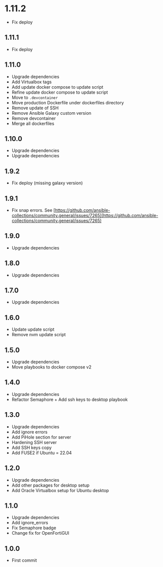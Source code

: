 # 1.11.2
+ Fix deploy

## 1.11.1
+ Fix deploy

## 1.11.0
+ Upgrade dependencies
+ Add Virtualbox tags
+ Add update docker compose to update script
+ Refine update docker compose to update script
+ Move to `.devcontainer`
+ Move production Dockerfile under dockerfiles directory
+ Remove update of SSH
+ Remove Ansible Galaxy custom version
+ Remove devcontainer
+ Merge all dockerfiles

## 1.10.0
+ Upgrade dependencies
+ Upgrade dependencies

## 1.9.2
+ Fix deploy (missing galaxy version)

## 1.9.1
+ Fix snap errors. See [https://github.com/ansible-collections/community.general/issues/7265](https://github.com/ansible-collections/community.general/issues/7265)

## 1.9.0
+ Upgrade dependencies

## 1.8.0
+ Upgrade dependencies

## 1.7.0
+ Upgrade dependencies

## 1.6.0
+ Update update script
+ Remove nvm update script

## 1.5.0
+ Upgrade dependencies
+ Move playbooks to docker compose v2

## 1.4.0
+ Upgrade dependencies
+ Refactor Semaphore + Add ssh keys to desktop playbook

## 1.3.0
+ Upgrade dependencies
+ Add ignore errors
+ Add PiHole section for server
+ Hardening SSH server
+ Add SSH keys copy
+ Add FUSE2 if Ubuntu = 22.04

## 1.2.0
+ Upgrade dependencies
+ Add other packages for desktop setup
+ Add Oracle Virtualbox setup for Ubuntu desktop

## 1.1.0
+ Upgrade dependencies
+ Add ignore_errors
+ Fix Semaphore badge
+ Change fix for OpenFortiGUI

## 1.0.0
+ First commit

